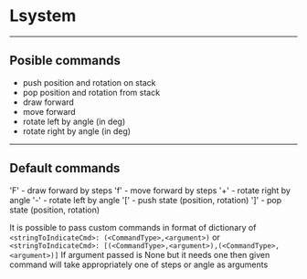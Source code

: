 # Lsystem
--------------------
## Posible commands

- push position and rotation on stack
- pop position and rotation from stack
- draw forward
- move forward
- rotate left by angle (in deg)
- rotate right by angle (in deg)

--------------------

## Default commands
'F' - draw forward by steps
'f' - move forward by steps
'+' - rotate right by angle
'-' - rotate left by angle
'[' - push state (position, rotation)
']' - pop state (position, rotation)

It is possible to pass custom commands in format of dictionary of
`<stringToIndicateCmd>: (<CommandType>,<argument>)`
or
`<stringToIndicateCmd>: [(<CommandType>,<argument>),(<CommandType>,<argument>)]`
If argument passed is None but it needs one then given command will take appropriately one of steps or angle as arguments
